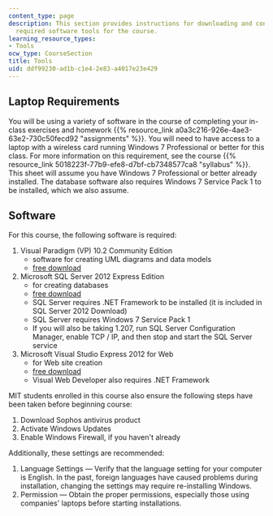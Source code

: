 ```yaml
---
content_type: page
description: This section provides instructions for downloading and configuring the
  required software tools for the course.
learning_resource_types:
- Tools
ocw_type: CourseSection
title: Tools
uid: ddf99230-ad1b-c1e4-2e83-a4017e23e429
---
```


Laptop Requirements
-------------------

You will be using a variety of software in the course of completing your in-class exercises and homework {{% resource_link a0a3c216-926e-4ae3-63e2-730c50fecd92 "assignments" %}}. You will need to have access to a laptop with a wireless card running Windows 7 Professional or better for this class. For more information on this requirement, see the course {{% resource_link 5018223f-77b9-efe8-d7bf-cb7348577ca8 "syllabus" %}}. This sheet will assume you have Windows 7 Professional or better already installed. The database software also requires Windows 7 Service Pack 1 to be installed, which we also assume.

Software
--------

For this course, the following software is required:

1.  Visual Paradigm (VP) 10.2 Community Edition
    *   software for creating UML diagrams and data models
    *   [free download](http://www.visual-paradigm.com/download/vpuml.jsp?edition=ce)
2.  Microsoft SQL Server 2012 Express Edition
    *   for creating databases
    *   [free download](http://www.microsoft.com/en-us/download/details.aspx?id=29062)
    *   SQL Server requires .NET Framework to be installed (it is included in SQL Server 2012 Download)
    *   SQL Server requires Windows 7 Service Pack 1
    *   If you will also be taking 1.207, run SQL Server Configuration Manager, enable TCP / IP, and then stop and start the SQL Server service
3.  Microsoft Visual Studio Express 2012 for Web
    *   for Web site creation
    *   [free download](https://www.microsoft.com/en-in/download/details.aspx?id=34675)
    *   Visual Web Developer also requires .NET Framework

MIT students enrolled in this course also ensure the following steps have been taken before beginning course:

1.  Download Sophos antivirus product
2.  Activate Windows Updates
3.  Enable Windows Firewall, if you haven't already

Additionally, these settings are recommended:

1.  Language Settings — Verify that the language setting for your computer is English. In the past, foreign languages have caused problems during installation, changing the settings may require re-installing Windows.
2.  Permission — Obtain the proper permissions, especially those using companies' laptops before starting installations.